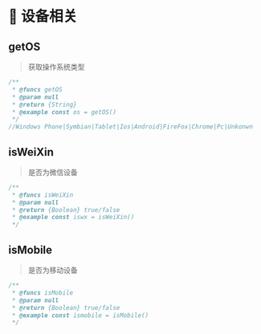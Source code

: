 # 🥕 设备相关

## getOS
> 获取操作系统类型
```javascript
/**
 * @funcs getOS
 * @param null
 * @return {String} 
 * @example const os = getOS()
 */
//Windows Phone|Symbian|Tablet|Ios|Android|FireFox|Chrome|Pc|Unkonwn
```

## isWeiXin
> 是否为微信设备
```javascript
/**
 * @funcs isWeiXin
 * @param null
 * @return {Boolean} true/false 
 * @example const iswx = isWeiXin()
 */
```


## isMobile
> 是否为移动设备
```javascript
/**
 * @funcs isMobile
 * @param null
 * @return {Boolean} true/false 
 * @example const ismobile = isMobile()
 */
```
